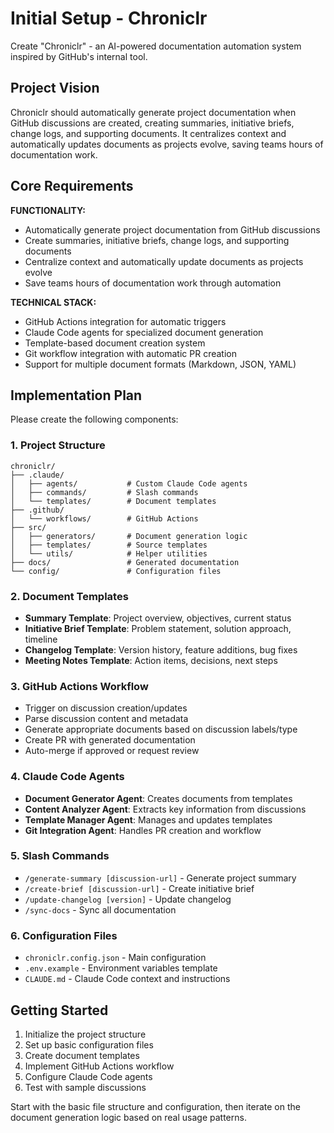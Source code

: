 # Initial Setup - Chroniclr

Create "Chroniclr" - an AI-powered documentation automation system inspired by GitHub's internal tool.

## Project Vision

Chroniclr should automatically generate project documentation when GitHub discussions are created, creating summaries, initiative briefs, change logs, and supporting documents. It centralizes context and automatically updates documents as projects evolve, saving teams hours of documentation work.

## Core Requirements

**FUNCTIONALITY:**
- Automatically generate project documentation from GitHub discussions
- Create summaries, initiative briefs, change logs, and supporting documents  
- Centralize context and automatically update documents as projects evolve
- Save teams hours of documentation work through automation

**TECHNICAL STACK:**
- GitHub Actions integration for automatic triggers
- Claude Code agents for specialized document generation
- Template-based document creation system
- Git workflow integration with automatic PR creation
- Support for multiple document formats (Markdown, JSON, YAML)

## Implementation Plan

Please create the following components:

### 1. Project Structure
```
chroniclr/
├── .claude/
│   ├── agents/           # Custom Claude Code agents
│   ├── commands/         # Slash commands
│   └── templates/        # Document templates
├── .github/
│   └── workflows/        # GitHub Actions
├── src/
│   ├── generators/       # Document generation logic
│   ├── templates/        # Source templates
│   └── utils/            # Helper utilities
├── docs/                 # Generated documentation
└── config/               # Configuration files
```

### 2. Document Templates
- **Summary Template**: Project overview, objectives, current status
- **Initiative Brief Template**: Problem statement, solution approach, timeline
- **Changelog Template**: Version history, feature additions, bug fixes
- **Meeting Notes Template**: Action items, decisions, next steps

### 3. GitHub Actions Workflow
- Trigger on discussion creation/updates
- Parse discussion content and metadata
- Generate appropriate documents based on discussion labels/type
- Create PR with generated documentation
- Auto-merge if approved or request review

### 4. Claude Code Agents
- **Document Generator Agent**: Creates documents from templates
- **Content Analyzer Agent**: Extracts key information from discussions
- **Template Manager Agent**: Manages and updates templates
- **Git Integration Agent**: Handles PR creation and workflow

### 5. Slash Commands
- `/generate-summary [discussion-url]` - Generate project summary
- `/create-brief [discussion-url]` - Create initiative brief  
- `/update-changelog [version]` - Update changelog
- `/sync-docs` - Sync all documentation

### 6. Configuration Files
- `chroniclr.config.json` - Main configuration
- `.env.example` - Environment variables template
- `CLAUDE.md` - Claude Code context and instructions

## Getting Started

1. Initialize the project structure
2. Set up basic configuration files
3. Create document templates
4. Implement GitHub Actions workflow
5. Configure Claude Code agents
6. Test with sample discussions

Start with the basic file structure and configuration, then iterate on the document generation logic based on real usage patterns.